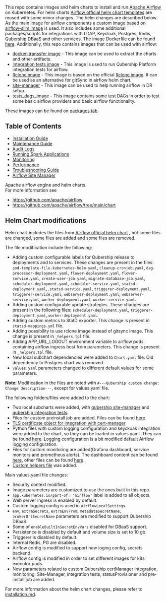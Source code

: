 This repo contains images and helm charts to install and run [Apache Airflow](https://airflow.apache.org/) on Kubernetes. For helm charts [Airflow official helm chart templates](https://github.com/apache/airflow/tree/main/chart) are reused with some minor changes. The helm changes are described below. As the main image for airflow components a custom image based on [airflow-slim image](https://hub.docker.com/r/apache/airflow/tags) is used. It also includes some additional packages/scripts for integrations with LDAP, Keycloak, Postgres, Redis, Qubership DBaaS and other services. The image Dockerfile can be found [here](docker/Dockerfile). Additionally, this repo contains images that can be used with airflow:

* [docker-transsfer image](docker-transfer) - This image can be used to extract the charts and other artifacts.
* [Integration tests image](integration-tests) - This image is used to run Qubership Platform integration tests for airflow.
* [Rclone image](rclone-image) - This image is based on the official [Rclone image](https://rclone.org/). It can be used as an alternative for gitSync in airflow helm chart.
* [site-manager](site-manager) - This image can be used to help running airflow in DR setup.
* [tests_dags_image](tests_dags_image) - This image contains some test DAGs in order to test some basic airflow providers and basic airflow functionality.

These images can be found on [packages tab](https://github.com/orgs/Netcracker/packages?repo_name=qubership-airflow).

## Table of Contents

* [Installation Guide](/docs/public/installation.md)
* [Maintenance Guide](/docs/public/maintenance.md)
* [Audit Logs](/docs/public/audit-logs.md)
* [Running Spark Applications](/docs/public/how-to-run-spark-apps.md)
* [Monitoring](/docs/public/monitoring.md)
* [Performance](/docs/public/performance.md)
* [Troubleshooting Guide](/docs/public/troubleshooting.md)
* [Airflow Site Manager](/docs/public/airflow-site-manager.md)

Apache airflow engine and helm charts.  
For more information see

* https://github.com/apache/airflow
* https://github.com/apache/airflow/tree/main/chart

## Helm Chart modifications

Helm chart includes the files from [Airflow official helm chart](https://github.com/apache/airflow/tree/main/chart) , but some files are changed, some files are added and some files are removed.


The file modification include the following:
* Adding custom configurable labels for Qubership release to deployments and to services. These changes are present in the files: `pod-template-file.kubernetes-helm-yaml`, `cleanup-cronjob.yaml`, `dag-processor-deployment.yaml`, `flower-deployment.yaml`, `flower-service.yaml`, `create-user-job.yaml`, `migrate-database-job.yaml`, `scheduler-deployment.yaml`, `scheduler-service.yaml`, `statsd-deployment.yaml`, ,`statsd-service.yaml`, `triggerer-deployment.yaml`, `triggerer-service.yaml`, `webserver-deployment.yaml`, `webserver-service.yaml`, `worker-deployment.yaml`, `worker-service.yaml`.
* Adding custom configurable update strategies. These changes are present in the following files: `scheduler-deployment.yaml`, `triggerer-deployment.yaml`, `worker-deployment.yaml`.
* Adding custom metrics to StatD exporter. This change is present in `statsd-mappings.yml` file.
* Adding possibility to use rclone image instead of gitsync image. This change is present in `_helpers.tpl` file.
* Adding APP_URL_LOGOUT environment variable to airflow pods containing airflow ingress host from parameters. This change is present in `_helpers.tpl` file.
* New local subchart dependencies were added to `Chart.yaml` file. Old dependency to Postgres chart was removed.
* `values.yaml` parameters changed to different default values for some parameters.

**Note**: Modification in the files are noted with `#---Qubership custom change: Change description---`, except for values.yaml file.

The following folders/files were added to the chart:
* Two local subcharts were added, with [qubership site-manager](/chart/helm/airflow/charts/airflow-site-manager) and [qubership integration tests](/chart/helm/airflow/charts/integrationTests).
* Files for custom preinstall job are added. Files can be found [here](/chart/helm/airflow/templates/qspreinstallhooks).
* [TLS certificate object for integration with cert-manager](/chart/helm/airflow/templates/qspreinstallhooks/airflow-services-tls-certificate.yaml)
* Python files with custom logging configuration and keyckoak integration were added to the chart, so they can be loaded in values.yaml. They can be found [here](/chart/helm/airflow/qs_files). Logging configuration is a bit modified default Airflow logging configuration.
* Files for custom monitoring are added(Grafana dashboard, service monitors and prometheus alerts). The dashboard content can be found [here](/chart/helm/airflow/qs_files), other files can be found [here](/chart/helm/airflow/templates/qsmonitoring).
* [Custom helpers file](/chart/helm/airflow/templates/_qs_helpers.tpl) was added.

Main values.yaml file changes:

* Security context modified.
* Image parameters are customized to use the ones built in this repo.
* `app.kubernetes.io/part-of: 'airflow'` label is added to all objects.
* Web server ingress is enabled by default.
* Custom logging config is used in `airflowLocalSettings`.
* `env`, `extraSecrets`, `extraEnvFrom`, `metadataSecretName`, `brokerUrlSecretName` parameters are modified to support Qubership DBaaS.
* Some of `enableBuiltInSecretEnvVars` disabled for DBaaS support.
* Persistence is disabled by default and volume size is set to 10 gb.
* Triggerer is disabled by default.
* Internal Redis, PG are disabled.
* Airflow config is modified to support new loging config, secrets backend.
* Airflow config is modified in order to set different images for k8s executor pods.
* New parameters related to custom Qubership certManager integration, monitoring, Site-Manager, integration tests, statusProvisioner and pre-install job are added.

For more information about the helm chart changes, please refer to [installation.md](/docs/public/installation.md).
